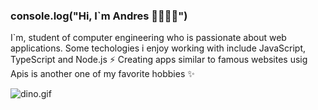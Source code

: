### console.log("Hi, I`m Andres 👋👩🏾‍💻") 

I`m, student of computer engineering who is passionate about web applications. Some techologies i enjoy working with include JavaScript, TypeScript and Node.js ⚡
Creating apps similar to famous websites usig Apis is another one of my favorite hobbies ✨

![dino.gif](https://github.com/saadeghi/saadeghi/blob/master/dino.gif)
<!--
**andreshurtadoo/andreshurtadoo** is a ✨ _special_ ✨ repository because its `README.md` (this file) appears on your GitHub profile.

Here are some ideas to get you started:

- 🔭 I’m currently working on ...
- 🌱 I’m currently learning ...
- 👯 I’m looking to collaborate on ...
- 🤔 I’m looking for help with ...
- 💬 Ask me about ...
- 📫 How to reach me: ...
- 😄 Pronouns: ...
- ⚡ Fun fact: ...
-->
